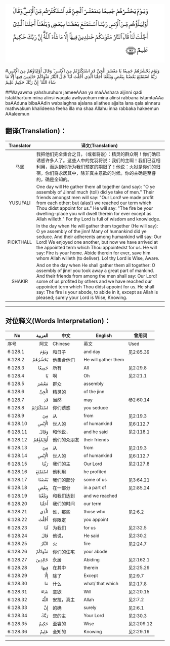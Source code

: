 ![006:128](images/006_128.gif)

#وَيَوْمَ يَحْشُرُهُمْ جَمِيعًا يَا مَعْشَرَ الْجِنِّ قَدِ اسْتَكْثَرْتُمْ مِنَ الْإِنْسِ ۖ وَقَالَ أَوْلِيَاؤُهُمْ مِنَ الْإِنْسِ رَبَّنَا اسْتَمْتَعَ بَعْضُنَا بِبَعْضٍ وَبَلَغْنَا أَجَلَنَا الَّذِي أَجَّلْتَ لَنَا ۚ قَالَ النَّارُ مَثْوَاكُمْ خَالِدِينَ فِيهَا إِلَّا مَا شَاءَ اللَّهُ ۗ إِنَّ رَبَّكَ حَكِيمٌ عَلِيمٌ

##Wayawma yahshuruhum jameeAAan ya maAAshara aljinni qadi istakthartum mina alinsi waqala awliyaohum mina alinsi rabbana istamtaAAa baAAduna bibaAAdin wabalaghna ajalana allathee ajjalta lana qala alnnaru mathwakum khalideena feeha illa ma shaa Allahu inna rabbaka hakeemun AAaleemun 

## 翻译(Translation)：

| Translator | 译文(Translation)                                            |
| :--------: | ------------------------------------------------------------ |
|    马坚    | 我把他们完全集合之日，（或者将说）：精灵的群众啊！你们确已诱惑许多人了。这些人中的党羽将说：我们的主啊！我们已互相利用，而达到你所为我们预定的期限了！他说：火狱是你们的归宿，你们将永居其中，除非真主意欲的时候。你的主确是至睿的，确是全知的。 |
|  YUSUFALI  | One day will He gather them all together (and say): "O ye assembly of Jinns! much (toll) did ye take of men." Their friends amongst men will say: "Our Lord! we made profit from each other: but (alas!) we reached our term which Thou didst appoint for us." He will say: "The fire be your dwelling-place you will dwell therein for ever except as Allah willeth." For thy Lord is full of wisdom and knowledge. |
| PICKTHALL  | In the day when He will gather them together (He will say): O ye assembly of the jinn! Many of humankind did ye seduce. And their adherents among humankind will say: Our Lord! We enjoyed one another, but now we have arrived at the appointed term which Thou appointedst for us. He will say: Fire is your home. Abide therein for ever, save him whom Allah willeth (to deliver). Lo! thy Lord is Wise, Aware. |
|   SHAKIR   | And on the day when He shall gather them all together: O assembly of jinn! you took away a great part of mankind. And their friends from among the men shall say: Our Lord! some of us profited by others and we have reached our appointed term which Thou didst appoint for us. He shall say: The fire is your abode, to abide in it, except as Allah is pleased; surely your Lord is Wise, Knowing. |

---

## 对位释义(Words Interpretation)：

| No   | العربية | 中文    | English | 曾用词 |
| ---- | ------: | ------- | ------- | ------ |
| 序号 |    阿文 | Chinese | 英文    | Used   |
| 6:128.1  | وَيَوْمَ     | 和日子       | and day             | 见2:85.39  |
| 6:128.2  | يَحْشُرُهُمْ   | 他集合他们   | He will gather them |            |
| 6:128.3  | جَمِيعًا    | 所有         | All                 | 见2:29.8   |
| 6:128.4  | يَا       | 啊           | Oh                  | 见2:21.1   |
| 6:128.5  | مَعْشَرَ     | 群众         | assembly            |            |
| 6:128.6  | الْجِنِّ     | 精灵的       | of the jinn         |            |
| 6:128.7  | قَدِ       | 当然         | may                 | 参2:60.14  |
| 6:128.8  | اسْتَكْثَرْتُمْ | 你们诱惑     | you seduce          |            |
| 6:128.9  | مِنَ       | 从           | from                | 见2:19.3 |
| 6:128.10 | الْإِنْسِ    | 世人的       | of humankind        | 见6:112.7  |
| 6:128.11 | وَقَالَ     | 和他说，     | and he said         | 见2:118.1  |
| 6:128.12 | أَوْلِيَاؤُهُمْ | 他们的众朋友 | their friends       |            |
| 6:128.13 | مِنَ       | 从           | from                | 见2:19.3 |
| 6:128.14 | الْإِنْسِ    | 世人的       | of humankind        | 见6:112.7  |
| 6:128.15 | رَبَّنَا     | 我们的主     | Our Lord            | 见2:127.8  |
| 6:128.16 | اسْتَمْتَعَ   | 他利用       | he profited         |            |
| 6:128.17 | بَعْضُنَا    | 我们的部分   | some of us          | 见3:64.21  |
| 6:128.18 | بِبَعْضٍ     | 在一部分     | in a part of        | 见2:85.24  |
| 6:128.19 | وَبَلَغْنَا   | 和我们达到   | and we reached      |            |
| 6:128.20 | أَجَلَنَا    | 我们的时间   | our term            |            |
| 6:128.21 | الَّذِي     | 谁，那些     | those who           | 见2:6.2    |
| 6:128.22 | أَجَّلْتَ     | 你限定       | you appoint         |            |
| 6:128.23 | لَنَا      | 为我们       | for us              | 见2:32.5   |
| 6:128.24 | قَالَ      | 他说，       | He said             | 见2:30.2   |
| 6:128.25 | النَّارُ    | 火           | fire                | 见2:24.7   |
| 6:128.26 | مَثْوَاكُمْ   | 你们的住宅   | your abode          |            |
| 6:128.27 | خَالِدِينَ   | 永居         | Abiding             | 见2:162.1  |
| 6:128.28 | فِيهَا     | 在其中       | therein             | 见2:25.29  |
| 6:128.29 | إِلَّا      | 除了         | Except              | 见2:9.7    |
| 6:128.30 | مَا       | 什么         | what/ that which    | 见2:17.8   |
| 6:128.31 | شَاءَ      | 意欲         | Will                | 见2:20.15  |
| 6:128.32 | اللَّهُ     | 安拉，真主   | Allah               | 见2:7.2    |
| 6:128.33 | إِنَّ       | 的确         | surely              | 见2:6.1    |
| 6:128.34 | رَبَّكَ      | 您的主       | Your Lord           | 见2:30.3   |
| 6:128.35 | حَكِيمٌ     | 至睿的       | Wise                | 见2:209.12 |
| 6:128.36 | عَلِيمٌ     | 全知的       | Knowing             | 见2:29.19  |

---
